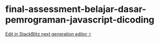 # final-assessment-belajar-dasar-pemrograman-javascript-dicoding

[Edit in StackBlitz next generation editor ⚡️](https://stackblitz.com/~/github.com/ahmdaka06/final-assessment-belajar-dasar-pemrograman-javascript-dicoding)